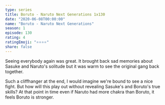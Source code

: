 ```yaml
---
type: series
title: Boruto - Naruto Next Generations 1x130
date: "2020-06-08T00:00:00"
name: "Boruto - Naruto Next Generations"
season: 1
episode: 130
rating: 4
ratingEmoji: "⭐️⭐️⭐️⭐️"
share: false
---
```


Seeing everybody again was great. It brought back sad memories about Sasuke and Naruto's solitude but it was warm to see the original gang back together.

Such a cliffhanger at the end, I would imagine we're bound to see a nice fight. But how will this play out without revealing Sasuke's and Boruto's true skills? At that point in time even if Naruto had more chakra than Boruto, it feels Boruto is stronger.
